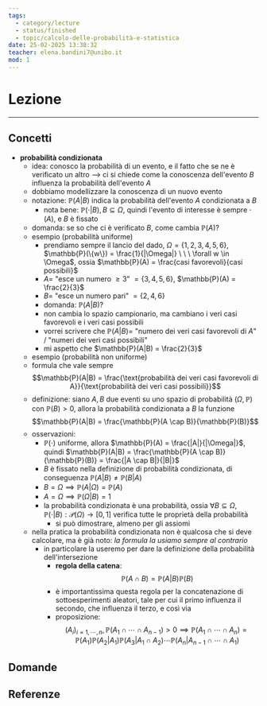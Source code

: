 ```yaml
---
tags:
  - category/lecture
  - status/finished
  - topic/calcolo-delle-probabilità-e-statistica
date: 25-02-2025 13:38:32
teacher: elena.bandini7@unibo.it
mod: 1
---
```

# Lezione
---
## Concetti
- **probabilità condizionata**
	- idea: conosco la probabilità di un evento, e il fatto che se ne è verificato un altro --> ci si chiede come la conoscenza dell'evento $B$ influenza la probabilità dell'evento $A$
	- dobbiamo modellizzare la conoscenza di un nuovo evento
	- notazione: $\mathbb{P}(A|B)$ indica la probabilità dell'evento $A$ condizionata a $B$
		- nota bene: $\mathbb{P}(\cdot | B), B \subseteq \Omega$, quindi l'evento di interesse è sempre $\cdot$ ($A$), e $B$ è fissato
	- domanda: se so che ci è verificato $B$, come cambia $\mathbb{P}(A)$?
	- esempio (probabilità uniforme)
		- prendiamo sempre il lancio del dado, $\Omega = \{1, 2, 3, 4, 5, 6\}$, $\mathbb{P}(\{w\}) = \frac{1}{|\Omega|} \ \ \ \forall w \in \Omega$, ossia $\mathbb{P}(A) = \frac{casi favorevoli}{casi possibili}$
		- $A =$ "esce un numero $\geq 3$" $= \{3, 4, 5, 6\}$, $\mathbb{P}(A) = \frac{2}{3}$
		- $B =$ "esce un numero pari" $= \{2, 4, 6\}$
		- domanda: $\mathbb{P}(A | B)$?
		- non cambia lo spazio campionario, ma cambiano i veri casi favorevoli e i veri casi possibili
		- vorrei scrivere che $\mathbb{P}(A | B) =$ "numero dei veri casi favorevoli di $A$" / "numeri dei veri casi possibili"
		- mi aspetto che $\mathbb{P}(A|B) = \frac{2}{3}$
	- esempio (probabilità non uniforme)
	- formula che vale sempre $$\mathbb{P}(A|B) = \frac{\text{probabilità dei veri casi favorevoli di A}}{\text{probabilità dei veri casi possibili}}$$
	- definizione: siano $A, B$ due eventi su uno spazio di probabilità $(\Omega, \mathbb{P})$ con $\mathbb{P}(B) > 0$, allora la probabilità condizionata a $B$ la funzione $$\mathbb{P}(A|B) = \frac{\mathbb{P}(A \cap B)}{\mathbb{P}(B)}$$
	- osservazioni:
		- $\mathbb{P}(\cdot)$ uniforme, allora $\mathbb{P}(A) = \frac{|A|}{|\Omega|}$, quindi $\mathbb{P}(A|B) = \frac{\mathbb{P}(A \cap B)}{\mathbb{P}(B)} = \frac{|A \cap B|}{|B|}$
		- $B$ è fissato nella definizione di probabilità condizionata, di conseguenza $\mathbb{P}(A|B) \neq \mathbb{P}(B|A)$
		- $B = \Omega \implies \mathbb{P}(A|\Omega) = \mathbb{P}(A)$
		- $A = \Omega \implies \mathbb{P}(\Omega|B) = 1$
		- la probabilità condizionata è una probabilità, ossia $\forall B \subseteq \Omega, \mathbb{P}(\cdot | B) : \mathscr{P}(\Omega) \to [0, 1]$ verifica tutte le proprietà della probabilità
			- si può dimostrare, almeno per gli assiomi
	- nella pratica la probabilità condizionata non è qualcosa che si deve calcolare, ma è già noto: _la formula la usiamo sempre al contrario_
		- in particolare la useremo per dare la definizione della probabilità dell'intersezione
			- **regola della catena**: $$\mathbb{P}(A \cap B) = \mathbb{P}(A | B) \mathbb{P}(B)$$
			- è importantissima questa regola per la concatenazione di sottoesperimenti aleatori, tale per cui il primo influenza il secondo, che influenza il terzo, e così via
			- proposizione: $$(A_{i})_{i=1, \cdots, n}, \mathbb{P}(A_{1} \cap \cdots \cap A_{n-1}) > 0 \implies \mathbb{P}(A_{1} \cap \cdots \cap A_{n}) = \mathbb{P}(A_{1}) \mathbb{P}(A_{2} | A_{1}) \mathbb{P}(A_{3} | A_{1} \cap A_{2}) \cdots \mathbb{P}(A_{n} | A_{n-1} \cap \cdots \cap A_{1})$$

## Domande

## Referenze

